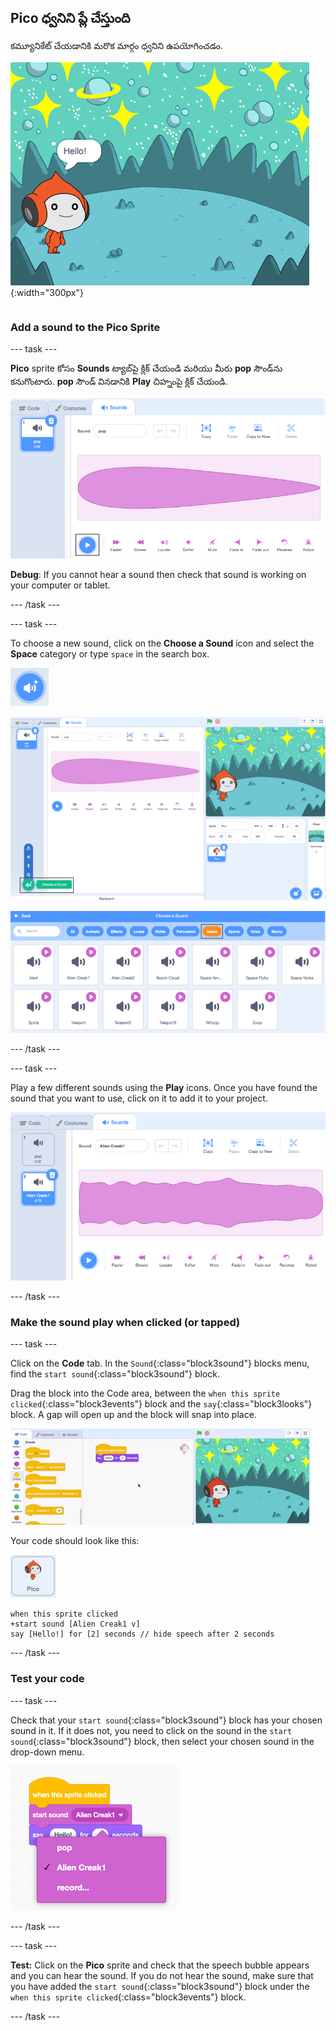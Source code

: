 ## Pico ధ్వనిని ప్లే చేస్తుంది

<div style="display: flex; flex-wrap: wrap">
<div style="flex-basis: 200px; flex-grow: 1; margin-right: 15px;">
కమ్యూనికేట్ చేయడానికి మరొక మార్గం ధ్వనిని ఉపయోగించడం.
</div>
<div>

![Pico sprite చెప్తోంది, "Hello!"](images/pico-step2.png){:width="300px"}

</div>
</div>

### Add a sound to the Pico Sprite

--- task ---

**Pico** sprite కోసం **Sounds** ట్యాబ్‌పై క్లిక్ చేయండి మరియు మీరు **pop** సౌండ్‌ను కనుగొంటారు. **pop** సౌండ్ వినడానికి **Play** చిహ్నంపై క్లిక్ చేయండి.

![Sounds ట్యాబ్‌లో pop sound ప్లే అవుతోంది.](images/pico-sound-play.png)

**Debug**: If you cannot hear a sound then check that sound is working on your computer or tablet.

--- /task ---

--- task ---

To choose a new sound, click on the **Choose a Sound** icon and select the **Space** category or type `space` in the search box.

![The 'Choose a Sound' icon.](images/sound-button.png)

![The Scratch editor with 'Choose a Sound' highlighted.](images/pico-choose-sound.png)

![The 'Space' category in the Sound Library.](images/pico-space-category.png)

--- /task ---

--- task ---

Play a few different sounds using the **Play** icons. Once you have found the sound that you want to use, click on it to add it to your project.

![An example sound (the Alien Creak1 sound) shown below the pop sound in the Sounds tab.](images/pico-inserted-sound.png)

--- /task ---

### Make the sound play when clicked (or tapped)

--- task ---

Click on the **Code** tab. In the `Sound`{:class="block3sound"} blocks menu, find the `start sound`{:class="block3sound"} block.

Drag the block into the Code area, between the `when this sprite clicked`{:class="block3events"} block and the `say`{:class="block3looks"} block. A gap will open up and the block will snap into place.

![The 'start sound' block being added between the two blocks.](images/pico-insert-block.gif)

Your code should look like this:

![The Pico sprite.](images/pico-sprite.png)

```blocks3
when this sprite clicked
+start sound [Alien Creak1 v] 
say [Hello!] for [2] seconds // hide speech after 2 seconds
```

--- /task ---

### Test your code

--- task ---

Check that your `start sound`{:class="block3sound"} block has your chosen sound in it. If it does not, you need to click on the sound in the `start sound`{:class="block3sound"} block, then select your chosen sound in the drop-down menu.

![Clicking on the Alien Creak1 sound in the drop-down menu within the 'start sound' block.](images/pico-sound-menu.png)

--- /task ---

--- task ---

**Test:** Click on the **Pico** sprite and check that the speech bubble appears and you can hear the sound. If you do not hear the sound, make sure that you have added the `start sound`{:class="block3sound"} block under the `when this sprite clicked`{:class="block3events"} block.

--- /task ---


